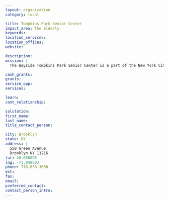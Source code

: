 ```yaml
---
layout: organization
category: local

title: Tompkins Park Senior Center
impact_area: The Elderly
keywords: 
location_services: 
location_offices: 
website: 

description: 
mission: |
  The Wayside Tompkins Park Senior Center is a part of the New York City Department for the Aging Services network of low-income assisted living facilities. The Center offers long-term residential care, room and board, housekeeping, personal care and supervision. Meals are provided three times daily, and a full range of planned activities and outings are offered regularly.

cash_grants: 
grants: 
service_opp: 
services: 

learn: 
cont_relationship: 

salutation: 
first_name: 
last_name: 
title_contact_person: 

city: Brooklyn
state: NY
address: |
  550 Green Avenue     
  Brooklyn NY 11216
lat: 40.688696
lng: -73.948603
phone: 718-638-3000
ext: 
fax: 
email: 
preferred_contact: 
contact_person_intro: 
---
```

